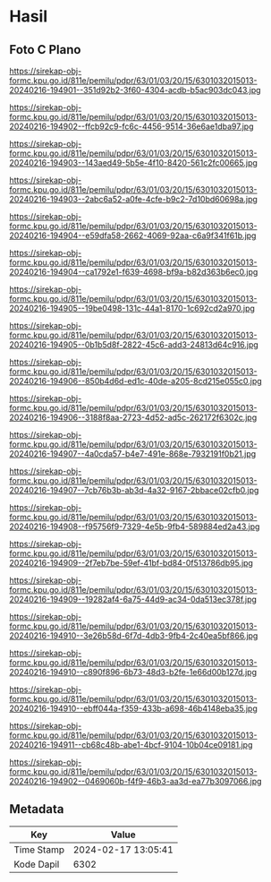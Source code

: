 # Hasil

## Foto C Plano

https://sirekap-obj-formc.kpu.go.id/811e/pemilu/pdpr/63/01/03/20/15/6301032015013-20240216-194901--351d92b2-3f60-4304-acdb-b5ac903dc043.jpg

https://sirekap-obj-formc.kpu.go.id/811e/pemilu/pdpr/63/01/03/20/15/6301032015013-20240216-194902--ffcb92c9-fc6c-4456-9514-36e6ae1dba97.jpg

https://sirekap-obj-formc.kpu.go.id/811e/pemilu/pdpr/63/01/03/20/15/6301032015013-20240216-194903--143aed49-5b5e-4f10-8420-561c2fc00665.jpg

https://sirekap-obj-formc.kpu.go.id/811e/pemilu/pdpr/63/01/03/20/15/6301032015013-20240216-194903--2abc6a52-a0fe-4cfe-b9c2-7d10bd60698a.jpg

https://sirekap-obj-formc.kpu.go.id/811e/pemilu/pdpr/63/01/03/20/15/6301032015013-20240216-194904--e59dfa58-2662-4069-92aa-c6a9f341f61b.jpg

https://sirekap-obj-formc.kpu.go.id/811e/pemilu/pdpr/63/01/03/20/15/6301032015013-20240216-194904--ca1792e1-f639-4698-bf9a-b82d363b6ec0.jpg

https://sirekap-obj-formc.kpu.go.id/811e/pemilu/pdpr/63/01/03/20/15/6301032015013-20240216-194905--19be0498-131c-44a1-8170-1c692cd2a970.jpg

https://sirekap-obj-formc.kpu.go.id/811e/pemilu/pdpr/63/01/03/20/15/6301032015013-20240216-194905--0b1b5d8f-2822-45c6-add3-24813d64c916.jpg

https://sirekap-obj-formc.kpu.go.id/811e/pemilu/pdpr/63/01/03/20/15/6301032015013-20240216-194906--850b4d6d-ed1c-40de-a205-8cd215e055c0.jpg

https://sirekap-obj-formc.kpu.go.id/811e/pemilu/pdpr/63/01/03/20/15/6301032015013-20240216-194906--3188f8aa-2723-4d52-ad5c-262172f6302c.jpg

https://sirekap-obj-formc.kpu.go.id/811e/pemilu/pdpr/63/01/03/20/15/6301032015013-20240216-194907--4a0cda57-b4e7-491e-868e-7932191f0b21.jpg

https://sirekap-obj-formc.kpu.go.id/811e/pemilu/pdpr/63/01/03/20/15/6301032015013-20240216-194907--7cb76b3b-ab3d-4a32-9167-2bbace02cfb0.jpg

https://sirekap-obj-formc.kpu.go.id/811e/pemilu/pdpr/63/01/03/20/15/6301032015013-20240216-194908--f95756f9-7329-4e5b-9fb4-589884ed2a43.jpg

https://sirekap-obj-formc.kpu.go.id/811e/pemilu/pdpr/63/01/03/20/15/6301032015013-20240216-194909--2f7eb7be-59ef-41bf-bd84-0f513786db95.jpg

https://sirekap-obj-formc.kpu.go.id/811e/pemilu/pdpr/63/01/03/20/15/6301032015013-20240216-194909--19282af4-6a75-44d9-ac34-0da513ec378f.jpg

https://sirekap-obj-formc.kpu.go.id/811e/pemilu/pdpr/63/01/03/20/15/6301032015013-20240216-194910--3e26b58d-6f7d-4db3-9fb4-2c40ea5bf866.jpg

https://sirekap-obj-formc.kpu.go.id/811e/pemilu/pdpr/63/01/03/20/15/6301032015013-20240216-194910--c890f896-6b73-48d3-b2fe-1e66d00b127d.jpg

https://sirekap-obj-formc.kpu.go.id/811e/pemilu/pdpr/63/01/03/20/15/6301032015013-20240216-194910--ebff044a-f359-433b-a698-46b4148eba35.jpg

https://sirekap-obj-formc.kpu.go.id/811e/pemilu/pdpr/63/01/03/20/15/6301032015013-20240216-194911--cb68c48b-abe1-4bcf-9104-10b04ce09181.jpg

https://sirekap-obj-formc.kpu.go.id/811e/pemilu/pdpr/63/01/03/20/15/6301032015013-20240216-194902--0469060b-f4f9-46b3-aa3d-ea77b3097066.jpg


## Metadata

| Key        | Value               |
| ---------- | ------------------- |
| Time Stamp | 2024-02-17 13:05:41 |
| Kode Dapil | 6302                |



